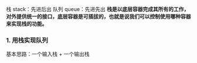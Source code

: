 栈 stack：先进后出
队列 queue：先进先出
**栈是以底层容器完成其所有的工作，对外提供统一的接口，底层容器是可插拔的，也就是说我们可以控制使用哪种容器来实现栈的功能。**
### 1. 用栈实现队列
基本思路：一个输入栈 + 一个输出栈